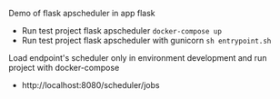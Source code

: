 Demo of flask apscheduler in app flask

- Run test project flask apscheduler `docker-compose up`
- Run test project flask apscheduler with gunicorn `sh entrypoint.sh`

Load endpoint's scheduler only in environment development and run project with docker-compose
- http://localhost:8080/scheduler/jobs
